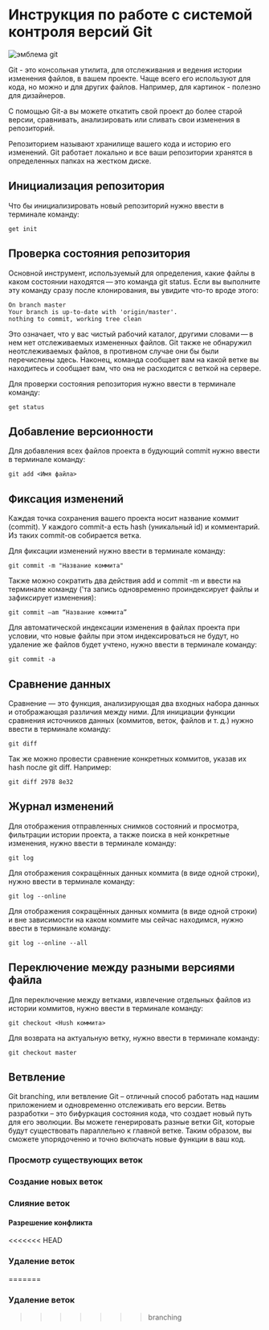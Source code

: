 # **Инструкция по работе с системой контроля версий Git**

![эмблема git](Git-1280x1000.jpg)

Git - это консольная утилита, для отслеживания и ведения истории изменения файлов, в вашем проекте. Чаще всего его используют для кода, но можно и для других файлов. Например, для картинок - полезно для дизайнеров.

С помощью Git-a вы можете откатить свой проект до более старой версии, сравнивать, анализировать или сливать свои изменения в репозиторий.

Репозиторием называют хранилище вашего кода и историю его изменений. Git работает локально и все ваши репозитории хранятся в определенных папках на жестком диске.

## Инициализация репозитория

Что бы инициализировать новый репозиторий нужно ввести в терминале команду:

    get init

## Проверка состояния репозитория

Основной инструмент, используемый для определения, какие файлы в каком состоянии находятся — это команда git status. Если вы выполните эту команду сразу после клонирования, вы увидите что-то вроде этого:

    On branch master
    Your branch is up-to-date with 'origin/master'.
    nothing to commit, working tree clean
Это означает, что у вас чистый рабочий каталог, другими словами — в нем нет отслеживаемых измененных файлов. Git также не обнаружил неотслеживаемых файлов, в противном случае они бы были перечислены здесь. Наконец, команда сообщает вам на какой ветке вы находитесь и сообщает вам, что она не расходится с веткой на сервере.

Для проверки состояния репозитория нужно ввести в терминале команду:

    get status

## Добавление версионности

Для добавления всех файлов проекта в будующий commit нужно ввести в терминале команду:
    
    git add <Имя файла>


## Фиксация изменений

Каждая точка сохранения вашего проекта носит название коммит (commit). У каждого commit-a есть hash (уникальный id) и комментарий. Из таких commit-ов собирается ветка.

Для фиксации изменений нужно ввести в терминале команду:

    git commit -m "Название коммита"

Также можно сократить два действия add и commit -m и ввести на терминале команду ('та запись одновременно проиндексирует файлы и зафиксирует изменения):

    git commit –am “Название коммита”


Для автоматической индексации изменения в файлах проекта при условии, что новые файлы при этом индексироваться не будут, но удаление же файлов будет учтено, нужно ввести в терминале команду:

    git commit -a


## Сравнение данных
Сравнение — это функция, анализирующая два входных набора данных и отображающая различия между ними.
Для инициации функции сравнения источников данных (коммитов, веток, файлов и т. д.) нужно ввести в терминале команду:

    git diff

Так же можно провести сравнение конкретных коммитов, указав их hash после git diff. Например: 

    git diff 2978 8e32

## Журнал изменений
Для отображения отправленных снимков состояний и просмотра, фильтрации истории проекта, а также поиска в ней конкретные изменения, нужно ввести в терминале команду:
    
    git log


Для отображения сокращённых данных коммита (в виде одной строки), нужно ввести в терминале команду:

    git log --online

Для отображения сокращённых данных коммита (в виде одной строки) и вне зависимости на каком коммите мы сейчас находимся, нужно ввести в терминале команду:

    git log --online --all

## Переключение между разными версиями файла
Для переключение между ветками, извлечение отдельных файлов из истории коммитов, нужно ввести в терминале команду:

    git checkout <Hush коммита>

Для возврата на актуальную ветку, нужно ввести в терминале команду:

    git checkout master

## Ветвление

Git branching, или ветвление Git – отличный способ работать над нашим приложением и одновременно отслеживать его версии. Ветвь разработки – это бифуркация состояния кода, что создает новый путь для его эволюции. Вы можете генерировать разные ветки Git, которые будут существовать параллельно к главной ветке. Таким образом, вы сможете упорядоченно и точно включать новые функции в ваш код.

### Просмотр существующих веток

### Создание новых веток

### Слияние веток

#### Разрешение конфликта

<<<<<<< HEAD
### Удаление веток
=======
### Удаление веток
>>>>>>> branching

